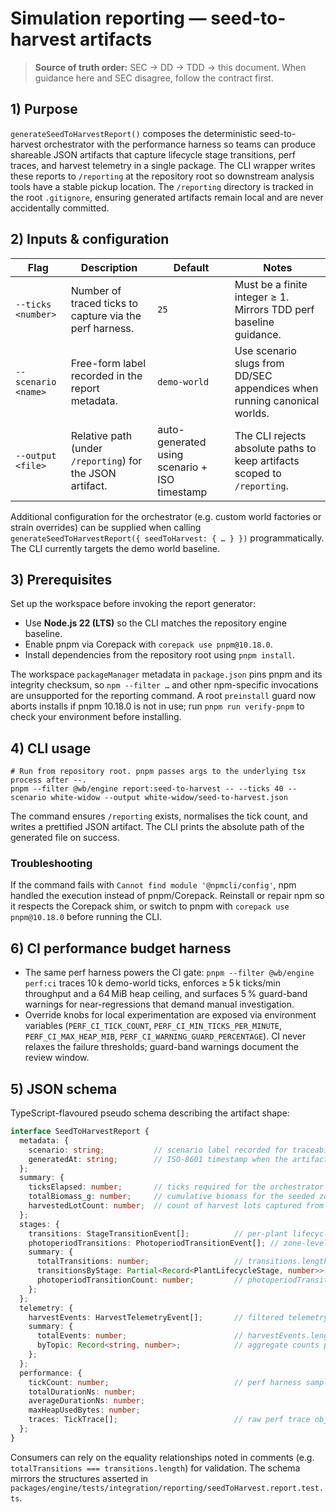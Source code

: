 # Simulation reporting — seed-to-harvest artifacts

> **Source of truth order:** SEC → DD → TDD → this document. When guidance here and SEC disagree, follow the contract first.

## 1) Purpose

`generateSeedToHarvestReport()` composes the deterministic seed-to-harvest orchestrator with the performance harness so teams can
produce shareable JSON artifacts that capture lifecycle stage transitions, perf traces, and harvest telemetry in a single
package. The CLI wrapper writes these reports to `/reporting` at the repository root so downstream analysis tools have a stable
pickup location. The `/reporting` directory is tracked in the root `.gitignore`, ensuring generated artifacts remain local and are
never accidentally committed.

## 2) Inputs & configuration

| Flag | Description | Default | Notes |
| ---- | ----------- | ------- | ----- |
| `--ticks <number>` | Number of traced ticks to capture via the perf harness. | `25` | Must be a finite integer ≥ 1. Mirrors TDD perf baseline guidance. |
| `--scenario <name>` | Free-form label recorded in the report metadata. | `demo-world` | Use scenario slugs from DD/SEC appendices when running canonical worlds. |
| `--output <file>` | Relative path (under `/reporting`) for the JSON artifact. | auto-generated using scenario + ISO timestamp | The CLI rejects absolute paths to keep artifacts scoped to `/reporting`. |

Additional configuration for the orchestrator (e.g. custom world factories or strain overrides) can be supplied when calling
`generateSeedToHarvestReport({ seedToHarvest: { … } })` programmatically. The CLI currently targets the demo world baseline.

## 3) Prerequisites

Set up the workspace before invoking the report generator:

- Use **Node.js 22 (LTS)** so the CLI matches the repository engine baseline.
- Enable pnpm via Corepack with `corepack use pnpm@10.18.0`.
- Install dependencies from the repository root using `pnpm install`.

The workspace `packageManager` metadata in `package.json` pins pnpm and its integrity checksum, so `npm --filter …` and other npm-specific invocations are unsupported for the reporting command.
A root `preinstall` guard now aborts installs if pnpm 10.18.0 is not in use; run `pnpm run verify-pnpm` to check your environment before installing.

## 4) CLI usage

```
# Run from repository root. pnpm passes args to the underlying tsx process after --.
pnpm --filter @wb/engine report:seed-to-harvest -- --ticks 40 --scenario white-widow --output white-widow/seed-to-harvest.json
```

The command ensures `/reporting` exists, normalises the tick count, and writes a prettified JSON artifact. The CLI prints the
absolute path of the generated file on success.

### Troubleshooting

If the command fails with `Cannot find module '@npmcli/config'`, npm handled the execution instead of pnpm/Corepack. Reinstall or repair npm so it respects the Corepack shim, or switch to pnpm with `corepack use pnpm@10.18.0` before running the CLI.

## 6) CI performance budget harness

- The same perf harness powers the CI gate: `pnpm --filter @wb/engine perf:ci` traces 10 k demo-world ticks, enforces ≥ 5 k ticks/min throughput and a 64 MiB heap ceiling, and surfaces 5 % guard-band warnings for near-regressions that demand manual investigation.
- Override knobs for local experimentation are exposed via environment variables (`PERF_CI_TICK_COUNT`, `PERF_CI_MIN_TICKS_PER_MINUTE`, `PERF_CI_MAX_HEAP_MIB`, `PERF_CI_WARNING_GUARD_PERCENTAGE`). CI never relaxes the failure thresholds; guard-band warnings document the review window.

## 5) JSON schema

TypeScript-flavoured pseudo schema describing the artifact shape:

```ts
interface SeedToHarvestReport {
  metadata: {
    scenario: string;           // scenario label recorded for traceability
    generatedAt: string;        // ISO-8601 timestamp when the artifact was produced
  };
  summary: {
    ticksElapsed: number;       // ticks required for the orchestrator run
    totalBiomass_g: number;     // cumulative biomass for the seeded zone at completion
    harvestedLotCount: number;  // count of harvest lots captured from inventory
  };
  stages: {
    transitions: StageTransitionEvent[];          // per-plant lifecycle changes with tick + zone context
    photoperiodTransitions: PhotoperiodTransitionEvent[]; // zone-level light regime flips (veg → flower)
    summary: {
      totalTransitions: number;                   // transitions.length
      transitionsByStage: Partial<Record<PlantLifecycleStage, number>>; // counts grouped by target stage
      photoperiodTransitionCount: number;         // photoperiodTransitions.length
    };
  };
  telemetry: {
    harvestEvents: HarvestTelemetryEvent[];       // filtered telemetry bus events (harvest created)
    summary: {
      totalEvents: number;                        // harvestEvents.length
      byTopic: Record<string, number>;            // aggregate counts per telemetry topic
    };
  };
  performance: {
    tickCount: number;                            // perf harness sample size (matches CLI --ticks)
    totalDurationNs: number;
    averageDurationNs: number;
    maxHeapUsedBytes: number;
    traces: TickTrace[];                          // raw perf trace objects (see engine/trace.ts)
  };
}
```

Consumers can rely on the equality relationships noted in comments (e.g. `totalTransitions === transitions.length`) for
validation. The schema mirrors the structures asserted in `packages/engine/tests/integration/reporting/seedToHarvest.report.test.ts`.
